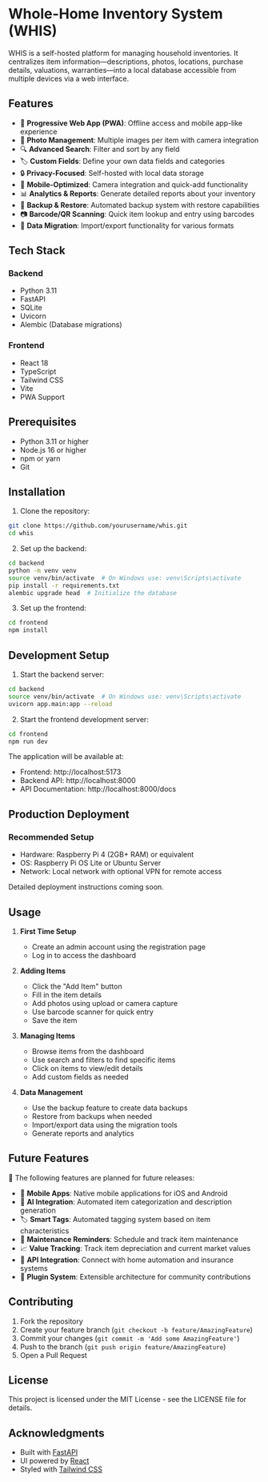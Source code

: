 # Whole-Home Inventory System (WHIS)

WHIS is a self-hosted platform for managing household inventories. It centralizes item information—descriptions, photos, locations, purchase details, valuations, warranties—into a local database accessible from multiple devices via a web interface.

## Features

- 📱 **Progressive Web App (PWA)**: Offline access and mobile app-like experience
- 📸 **Photo Management**: Multiple images per item with camera integration
- 🔍 **Advanced Search**: Filter and sort by any field
- 🏷️ **Custom Fields**: Define your own data fields and categories
- 🔒 **Privacy-Focused**: Self-hosted with local data storage
- 📱 **Mobile-Optimized**: Camera integration and quick-add functionality
- 📊 **Analytics & Reports**: Generate detailed reports about your inventory
- 🔄 **Backup & Restore**: Automated backup system with restore capabilities
- 📷 **Barcode/QR Scanning**: Quick item lookup and entry using barcodes
- 🔄 **Data Migration**: Import/export functionality for various formats

## Tech Stack

### Backend
- Python 3.11
- FastAPI
- SQLite
- Uvicorn
- Alembic (Database migrations)

### Frontend
- React 18
- TypeScript
- Tailwind CSS
- Vite
- PWA Support

## Prerequisites

- Python 3.11 or higher
- Node.js 16 or higher
- npm or yarn
- Git

## Installation

1. Clone the repository:
```bash
git clone https://github.com/yourusername/whis.git
cd whis
```

2. Set up the backend:
```bash
cd backend
python -m venv venv
source venv/bin/activate  # On Windows use: venv\Scripts\activate
pip install -r requirements.txt
alembic upgrade head  # Initialize the database
```

3. Set up the frontend:
```bash
cd frontend
npm install
```

## Development Setup

1. Start the backend server:
```bash
cd backend
source venv/bin/activate  # On Windows use: venv\Scripts\activate
uvicorn app.main:app --reload
```

2. Start the frontend development server:
```bash
cd frontend
npm run dev
```

The application will be available at:
- Frontend: http://localhost:5173
- Backend API: http://localhost:8000
- API Documentation: http://localhost:8000/docs

## Production Deployment

### Recommended Setup
- Hardware: Raspberry Pi 4 (2GB+ RAM) or equivalent
- OS: Raspberry Pi OS Lite or Ubuntu Server
- Network: Local network with optional VPN for remote access

Detailed deployment instructions coming soon.

## Usage

1. **First Time Setup**
   - Create an admin account using the registration page
   - Log in to access the dashboard

2. **Adding Items**
   - Click the "Add Item" button
   - Fill in the item details
   - Add photos using upload or camera capture
   - Use barcode scanner for quick entry
   - Save the item

3. **Managing Items**
   - Browse items from the dashboard
   - Use search and filters to find specific items
   - Click on items to view/edit details
   - Add custom fields as needed

4. **Data Management**
   - Use the backup feature to create data backups
   - Restore from backups when needed
   - Import/export data using the migration tools
   - Generate reports and analytics

## Future Features

🚀 The following features are planned for future releases:

- 📱 **Mobile Apps**: Native mobile applications for iOS and Android
- 🤖 **AI Integration**: Automated item categorization and description generation
- 🏷️ **Smart Tags**: Automated tagging system based on item characteristics
- 📅 **Maintenance Reminders**: Schedule and track item maintenance
- 📈 **Value Tracking**: Track item depreciation and current market values
- 🔗 **API Integration**: Connect with home automation and insurance systems
- 🔌 **Plugin System**: Extensible architecture for community contributions

## Contributing

1. Fork the repository
2. Create your feature branch (`git checkout -b feature/AmazingFeature`)
3. Commit your changes (`git commit -m 'Add some AmazingFeature'`)
4. Push to the branch (`git push origin feature/AmazingFeature`)
5. Open a Pull Request

## License

This project is licensed under the MIT License - see the LICENSE file for details.

## Acknowledgments

- Built with [FastAPI](https://fastapi.tiangolo.com/)
- UI powered by [React](https://reactjs.org/)
- Styled with [Tailwind CSS](https://tailwindcss.com/)